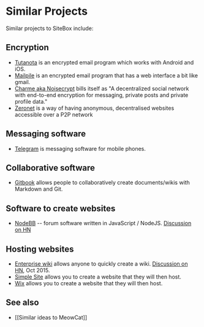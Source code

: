 # Similar Projects

Similar projects to SiteBox include:

## Encryption

* [Tutanota](https://tutanota.com/) is an encrypted email program which works with Android and iOS.
* [Mailpile](https://www.mailpile.is/) is an encrypted email program that has a web interface a  bit like gmail.
* [Charme aka Noisecrypt](https://github.com/mschultheiss/Noisecrypt) bills itself as "A decentralized social network with end-to-end encryption for messaging, private posts and private profile data."
* [Zeronet](https://github.com/HelloZeroNet/ZeroNet) is a way of having anonymous, decentralised websites accessible over a P2P network

## Messaging software

* [Telegram](https://telegram.org/) is messaging software for mobile phones.

## Collaborative software

* [Gitbook](https://www.gitbook.com/) allows people to collaboratively create documents/wikis with Markdown and Git.

## Software to create websites

* [NodeBB](https://github.com/NodeBB/NodeBB) -- forum software written in JavaScript / NodeJS. [Discussion on HN](https://news.ycombinator.com/item?id=7930586)

## Hosting websites

* [Enterprise wiki](http://enterprisewiki.co) allows anyone to quickly create a wiki. [Discussion on HN](https://news.ycombinator.com/item?id=10457441), Oct 2015.
* [Simple Site](http://www.simplesite.com/) allows you to create a website that they will then host.
* [Wix](http://www.wix.com/) allows you to create a website that they will then host.

## See also

* [[Similar ideas to MeowCat]]
